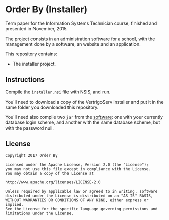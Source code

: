 # Order By (Installer)

Term paper for the Information Systems Technician course, finished and presented in November, 2015.

The project consists in an administration software for a school, with the management done by a software, an website and an application.

This repository contains:
- The installer project.

## Instructions

Compile the `installer.nsi` file with NSIS, and run.

You'll need to download a copy of the VertrigoServ installer and put it in the same folder you downloaded this repository.

You'll need also compile two `jar` from the [software](https://github.com/alessandrojean/order-by-desktop): one with your currently database login scheme, and another with the same database scheme, but with the password null.

## License

    Copyright 2017 Order By

    Licensed under the Apache License, Version 2.0 (the "License");
    you may not use this file except in compliance with the License.
    You may obtain a copy of the License at

    http://www.apache.org/licenses/LICENSE-2.0

    Unless required by applicable law or agreed to in writing, software
    distributed under the License is distributed on an "AS IS" BASIS,
    WITHOUT WARRANTIES OR CONDITIONS OF ANY KIND, either express or implied.
    See the License for the specific language governing permissions and
    limitations under the License.
